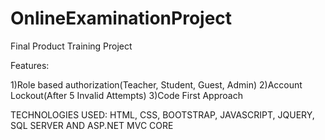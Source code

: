 # OnlineExaminationProject
Final Product
Training Project

Features:

1)Role based authorization(Teacher, Student, Guest, Admin)
2)Account Lockout(After 5 Invalid Attempts)
3)Code First Approach

TECHNOLOGIES USED:
HTML, CSS, BOOTSTRAP, JAVASCRIPT, JQUERY, SQL SERVER AND ASP.NET MVC CORE
